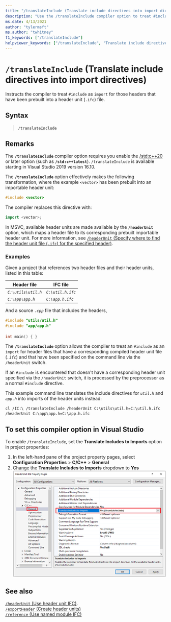 ```yaml
---
title: "/translateInclude (Translate include directives into import directives)"
description: "Use the /translateInclude compiler option to treat #include directives as import statements when an importable header unit is available."
ms.date: 4/13/2021
author: "tylermsft"
ms.author: "twhitney"
f1_keywords: ["/translateInclude"]
helpviewer_keywords: ["/translateInclude", "Translate include directives into import directives"]
---
```

# `/translateInclude` (Translate include directives into import directives)

Instructs the compiler to treat `#include` as `import` for those headers that have been prebuilt into a header unit (`.ifc`) file.

## Syntax

> **`/translateInclude`**

## Remarks

The **`/translateInclude`** compiler option requires you enable the [/std:c++20](std-specify-language-standard-version.md) or later option (such as **`/std:c++latest`**). `/translateInclude` is available starting in Visual Studio 2019 version 16.10.

The **`/translateInclude`** option effectively makes the following transformation, where the example `<vector>` has been prebuilt into an importable header unit:

```cpp
#include <vector>
```

The compiler replaces this directive with:

```cpp
import <vector>;
```

In MSVC, available header units are made available by the **`/headerUnit`** option, which maps a header file to its corresponding prebuilt importable header unit. For more information, see [`/headerUnit` (Specify where to find the header unit file (`.ifc`) for the specified header)](headerunit.md).

### Examples

Given a project that references two header files and their header units, listed in this table:

| Header file | IFC file |
|--|--|
| *`C:\utils\util.h`* | *`C:\util.h.ifc`* |
| *`C:\app\app.h`* | *`C:\app.h.ifc`* |

And a source *`.cpp`* file that includes the headers,

```cpp
#include "utils/util.h"
#include "app/app.h"

int main() { }
```

The **`/translateInclude`** option allows the compiler to treat an `#include` as an `import` for header files that have a corresponding compiled header unit file (*`.ifc`*) and that have been specified on the command line via the `/headerUnit` switch.

If an `#include` is encountered that doesn't have a corresponding header unit specified via the `/headerUnit` switch, it is processed by the preprocessor as a normal `#include` directive.

 This example command line translates the include directives for *`util.h`* and *`app.h`* into imports of the header units instead:

```CMD
cl /IC:\ /translateInclude /headerUnit C:\utils\util.h=C:\util.h.ifc /headerUnit C:\app\app.h=C:\app.h.ifc
```

## To set this compiler option in Visual Studio

To enable `/translateInclude`, set the **Translate Includes to Imports** option in project properties:

1. In the left-hand pane of the project property pages, select **Configuration Properties** > **C/C++** > **General**
1. Change the **Translate Includes to Imports** dropdown to **Yes**
![Screenshot of the Property Pages dialog with the Translate Includes to Imports property highlighted.](../media/vs2019-translate-includes-option.png)

## See also

[`/headerUnit` (Use header unit IFC)](headerunit.md).\
[`/exportHeader` (Create header units)](module-exportheader.md)\
[`/reference` (Use named module IFC)](module-reference.md)
